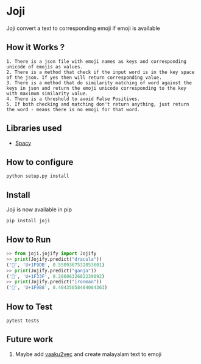 # Joji 
Joji convert a text to corresponding emoji if emoji is available

## How it Works ?
```
1. There is a json file with emoji names as keys and corresponding unicode of emojis as values.
2. There is a method that check if the input word is in the key space of the json. If yes then will return corresponding value.
3. There is a method that do similarity matching of word against the keys in json and return the emoji unicode corresponding to the key with maximum similarity value.
4. There is a threshold to avoid False Positives.
5. If both checking and matching don't return anything, just return the word - means there is no emoji for that word. 
```

## Libraries used
- [Spacy](https://spacy.io)
## How to configure 
```
python setup.py install 
```

## Install

Joji is now available in pip

```
pip install joji
```

## How to Run 

```python
>> from joji.jojify import Jojify
>> print(Jojify.predict("dracula"))
('🧛', 'U+1F9DB', 0.5509367532053601)
>> print(Jojify.predict("ganja"))
('🌿', 'U+1F33F', 0.2860632682239092)
>> print(Jojify.predict("ironman"))
('🦸', 'U+1F9B8', 0.40435058484084363)
```

## How to Test 
```
pytest tests
```

## Future work
1. Maybe add [vaaku2vec](https://github.com/adamshamsudeen/Vaaku2Vec) and create malayalam text to emoji  
